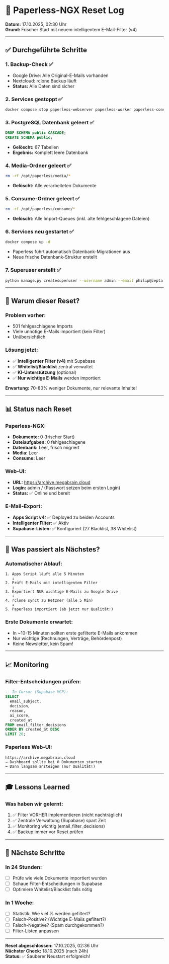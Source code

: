 # 🔄 Paperless-NGX Reset Log

**Datum:** 17.10.2025, 02:30 Uhr  
**Grund:** Frischer Start mit neuem intelligentem E-Mail-Filter (v4)

---

## ✅ Durchgeführte Schritte

### **1. Backup-Check** ✅
- Google Drive: Alle Original-E-Mails vorhanden
- Nextcloud: rclone Backup läuft
- **Status:** Alle Daten sind sicher

### **2. Services gestoppt** ✅
```bash
docker compose stop paperless-webserver paperless-worker paperless-consumer
```

### **3. PostgreSQL Datenbank geleert** ✅
```sql
DROP SCHEMA public CASCADE;
CREATE SCHEMA public;
```
- **Gelöscht:** 67 Tabellen
- **Ergebnis:** Komplett leere Datenbank

### **4. Media-Ordner geleert** ✅
```bash
rm -rf /opt/paperless/media/*
```
- **Gelöscht:** Alle verarbeiteten Dokumente

### **5. Consume-Ordner geleert** ✅
```bash
rm -rf /opt/paperless/consume/*
```
- **Gelöscht:** Alle Import-Queues (inkl. alte fehlgeschlagene Dateien)

### **6. Services neu gestartet** ✅
```bash
docker compose up -d
```
- Paperless führt automatisch Datenbank-Migrationen aus
- Neue frische Datenbank-Struktur erstellt

### **7. Superuser erstellt** ✅
```bash
python manage.py createsuperuser --username admin --email philip@zepta.com
```

---

## 🎯 Warum dieser Reset?

### **Problem vorher:**
- 501 fehlgeschlagene Imports
- Viele unnötige E-Mails importiert (kein Filter)
- Unübersichtlich

### **Lösung jetzt:**
- ✅ **Intelligenter Filter (v4)** mit Supabase
- ✅ **Whitelist/Blacklist** zentral verwaltet
- ✅ **KI-Unterstützung** (optional)
- ✅ **Nur wichtige E-Mails** werden importiert

**Erwartung:** 70-80% weniger Dokumente, nur relevante Inhalte!

---

## 📊 Status nach Reset

### **Paperless-NGX:**
- **Dokumente:** 0 (frischer Start)
- **Dateiaufgaben:** 0 fehlgeschlagene
- **Datenbank:** Leer, frisch migriert
- **Media:** Leer
- **Consume:** Leer

### **Web-UI:**
- **URL:** https://archive.megabrain.cloud
- **Login:** admin / (Passwort setzen beim ersten Login)
- **Status:** ✅ Online und bereit

### **E-Mail-Export:**
- **Apps Script v4:** ✅ Deployed zu beiden Accounts
- **Intelligenter Filter:** ✅ Aktiv
- **Supabase-Listen:** ✅ Konfiguriert (27 Blacklist, 38 Whitelist)

---

## 🚀 Was passiert als Nächstes?

### **Automatischer Ablauf:**

```
1. Apps Script läuft alle 5 Minuten
   ↓
2. Prüft E-Mails mit intelligentem Filter
   ↓
3. Exportiert NUR wichtige E-Mails zu Google Drive
   ↓
4. rclone synct zu Hetzner (alle 5 Min)
   ↓
5. Paperless importiert (ab jetzt nur Qualität!)
```

### **Erste Dokumente erwartet:**
- In ~10-15 Minuten sollten erste gefilterte E-Mails ankommen
- Nur wichtige (Rechnungen, Verträge, Behördenpost)
- Keine Newsletter, kein Spam!

---

## 📈 Monitoring

### **Filter-Entscheidungen prüfen:**
```sql
-- In Cursor (Supabase MCP):
SELECT 
  email_subject, 
  decision, 
  reason,
  ai_score,
  created_at
FROM email_filter_decisions
ORDER BY created_at DESC
LIMIT 20;
```

### **Paperless Web-UI:**
```
https://archive.megabrain.cloud
→ Dashboard sollte bei 0 Dokumenten starten
→ Dann langsam ansteigen (nur Qualität!)
```

---

## 🎓 Lessons Learned

### **Was haben wir gelernt:**
1. ✅ Filter VORHER implementieren (nicht nachträglich)
2. ✅ Zentrale Verwaltung (Supabase) spart Zeit
3. ✅ Monitoring wichtig (email_filter_decisions)
4. ✅ Backup immer vor Reset prüfen

---

## 📝 Nächste Schritte

### **In 24 Stunden:**
- [ ] Prüfe wie viele Dokumente importiert wurden
- [ ] Schaue Filter-Entscheidungen in Supabase
- [ ] Optimiere Whitelist/Blacklist falls nötig

### **In 1 Woche:**
- [ ] Statistik: Wie viel % werden gefiltert?
- [ ] Falsch-Positive? (Wichtige E-Mails gefiltert?)
- [ ] Falsch-Negative? (Spam durchgekommen?)
- [ ] Filter-Listen anpassen

---

**Reset abgeschlossen:** 17.10.2025, 02:36 Uhr  
**Nächster Check:** 18.10.2025 (nach 24h)  
**Status:** ✅ Sauberer Neustart erfolgreich!

